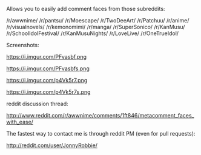Allows you to easily add comment faces from those subreddits:

/r/awwnime/
/r/pantsu/
/r/Moescape/
/r/TwoDeeArt/
/r/Patchuu/
/r/anime/
/r/visualnovels/
/r/kemonomimi/
/r/manga/
/r/SuperSonico/
/r/KanMusu/
/r/SchoolIdolFestival/
/r/KanMusuNights/
/r/LoveLive/
/r/OneTrueIdol/

Screenshots:

https://i.imgur.com/PFvasbf.png

https://i.imgur.com/PFvasbfs.png

https://i.imgur.com/p4Vk5r7.png

https://i.imgur.com/p4Vk5r7s.png

reddit discussion thread:

http://www.reddit.com/r/awwnime/comments/1ft846/metacomment_faces_with_ease/

The fastest way to contact me is through reddit PM (even for pull requests):

http://reddit.com/user/JonnyRobbie/
